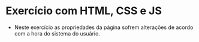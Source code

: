 # Exercício com HTML, CSS e JS

- Neste exercício as propriedades da página sofrem alterações de acordo com a hora do sistema do usuário.